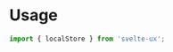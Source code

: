 <script lang="ts">
	import Preview from '$lib/components/Preview.svelte';

	import localStore from '$lib/stores/localStore';
</script>

<h1>Usage</h1>

```js
import { localStore } from 'svelte-ux';
```
